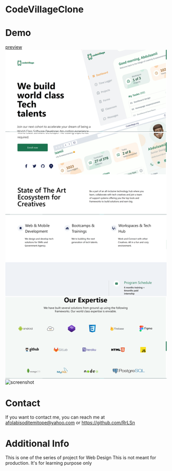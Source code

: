 # CodeVillageClone

# Demo
[preview](https://venerable-vacherin-b00fac.netlify.app)
![screenshot](/public/media/Screenshot%202023-01-26%20152858.png)
![screenshot](/public/media/Screenshot%202023-01-26%20152947.png)
![screenshot](/public/media/Screenshot%202023-01-26%20153021.png)
![screenshot](/public/media/Screenshot%202023-01-26%20153054.png)
![screenshot](//public/media/Screenshot%202023-01-26%20153124.png)

# Contact
If you want to contact me, you can reach me at
afolabisoditemitope@yahoo.com or
https://github.com/RrLSn

# Additional Info
This is one of the series of project for Web Design
This is not meant for production. It's for learning purpose only
